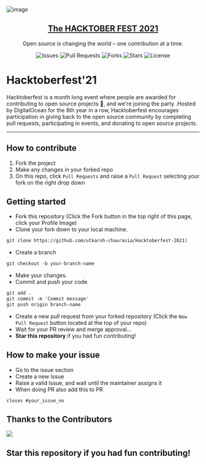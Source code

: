 ![image](https://hacktoberfest.digitalocean.com/_nuxt/img/logo-hacktoberfest-full.f42e3b1.svg)

<p align="center">
  <a href="https://hacktoberfest.digitalocean.com/">
    <h2 align="center">The <b>HACKTOBER FEST 2021</b></h2>
  </a>
</p>
<p align="center">Open source is changing the world – one contribution at a time.</p>

<div align="center">

![Issues](https://img.shields.io/github/issues/utkarsh-chaurasia/Hacktoberfest-2021)
![Pull Requests](https://img.shields.io/github/issues-pr/utkarsh-chaurasia/Hacktoberfest-2021)
![Forks](https://img.shields.io/github/forks/utkarsh-chaurasia/Hacktoberfest-2021)
![Stars](https://img.shields.io/github/stars/utkarsh-chaurasia/Hacktoberfest-2021)
![License](https://img.shields.io/github/license/utkarsh-chaurasia/Hacktoberfest-2021)

</div>

# Hacktoberfest'21

Hacktoberfest is a month long event where people are awarded for contributing to open source projects 🙌, and we're joining the party .Hosted by DigitalOcean for the 8th year in a row, Hacktoberfest encourages participation in giving back to the open source community by completing pull requests, participating in events, and donating to open source projects.

---

## How to contribute

1. Fork the project
2. Make any changes in your forked repo
3. On this repo, click `Pull Requests` and raise a `Pull Request` selecting your fork on the right drop down

## Getting started
* Fork this repository (Click the Fork button in the top right of this page, click your Profile Image)
* Clone your fork down to your local machine.

```markdown
git clone https://github.com/utkarsh-chaurasia/Hacktoberfest-2021)
```

* Create a branch

```markdown
git checkout -b your-branch-name
```

* Make your changes.
* Commit and push your code.

```markdown
git add .
git commit -m 'Commit message'
git push origin branch-name
```
* Create a new pull request from your forked repository (Click the `New Pull Request` button located at the top of your repo)
* Wait for your PR review and merge approval...
* __Star this repository__ if you had fun contributing!

## How to make your issue

* Go to the issue section
* Create a new Issue
* Raise a valid Issue, and wait until the maintainer assigns it
* When doing PR also add this to PR
```
closes #your_issue_no
```

## Thanks to the Contributors

<a href="https://github.com/utkarsh-chaurasia/Hacktoberfest-2021">
  <img src="https://contrib.rocks/image?repo=utkarsh-chaurasia/Hacktoberfest-2021" />
</a>

## Star this repository if you had fun contributing!
